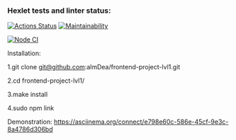 ### Hexlet tests and linter status:
[![Actions Status](https://github.com/AlmDea/frontend-project-lvl1/workflows/hexlet-check/badge.svg)](https://github.com/AlmDea/frontend-project-lvl1/actions)
[![Maintainability](https://api.codeclimate.com/v1/badges/8e52fe983afed71b88c6/maintainability)](https://codeclimate.com/github/AlmDea/frontend-project-lvl1/maintainability)

[![Node CI](https://github.com/AlmDea/frontend-project-lvl1/actions/workflows/nodejs.yml/badge.svg)](https://github.com/AlmDea/frontend-project-lvl1/actions/workflows/nodejs.yml)

Installation:

1.git clone git@github.com:almDea/frontend-project-lvl1.git

2.cd frontend-project-lvl1/

3.make install

4.sudo npm link

Demonstration:
https://asciinema.org/connect/e798e60c-586e-45cf-9e3c-8a4786d306bd
